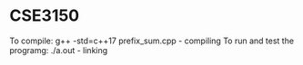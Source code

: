 # CSE3150
To compile:
    g++ -std=c++17 prefix_sum.cpp - compiling 
To run and test the programg:
    ./a.out  - linking 
